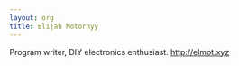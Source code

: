 ```yaml
---
layout: org
title: Elijah Motornyy
---
```

 Program writer, DIY electronics enthusiast.
 http://elmot.xyz
